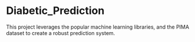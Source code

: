 # Diabetic_Prediction
 This project leverages the popular machine learning libraries, and the PIMA dataset to create a robust prediction system.
